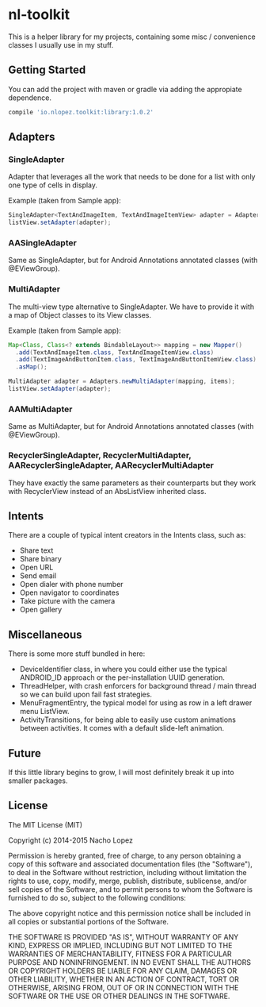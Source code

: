 nl-toolkit
==========

This is a helper library for my projects, containing some misc / convenience classes I usually use in my stuff.

Getting Started
---------------

You can add the project with maven or gradle via adding the appropiate dependence.

```groovy
compile 'io.nlopez.toolkit:library:1.0.2'
```

Adapters
--------

### SingleAdapter

Adapter that leverages all the work that needs to be done for a list with only one type of cells in display.

Example (taken from Sample app):

```java
SingleAdapter<TextAndImageItem, TextAndImageItemView> adapter = Adapters.newSingleAdapter(TextAndImageItemView.class, items);
listView.setAdapter(adapter);
```

### AASingleAdapter

Same as SingleAdapter, but for Android Annotations annotated classes (with @EViewGroup).

### MultiAdapter

The multi-view type alternative to SingleAdapter. We have to provide it with a map of Object classes to its View classes.

Example (taken from Sample app):

```java
Map<Class, Class<? extends BindableLayout>> mapping = new Mapper()
  .add(TextAndImageItem.class, TextAndImageItemView.class)
  .add(TextImageAndButtonItem.class, TextImageAndButtonItemView.class)
  .asMap();

MultiAdapter adapter = Adapters.newMultiAdapter(mapping, items);
listView.setAdapter(adapter);
```

### AAMultiAdapter

Same as MultiAdapter, but for Android Annotations annotated classes (with @EViewGroup).

### RecyclerSingleAdapter, RecyclerMultiAdapter, AARecyclerSingleAdapter, AARecyclerMultiAdapter

They have exactly the same parameters as their counterparts but they work with RecyclerView instead of an AbsListView inherited class.

Intents
-------

There are a couple of typical intent creators in the Intents class, such as:

* Share text
* Share binary
* Open URL
* Send email
* Open dialer with phone number
* Open navigator to coordinates
* Take picture with the camera
* Open gallery

Miscellaneous
-------------

There is some more stuff bundled in here:

* DeviceIdentifier class, in where you could either use the typical ANDROID_ID approach or the per-installation UUID generation.
* ThreadHelper, with crash enforcers for background thread / main thread so we can build upon fail fast strategies.
* MenuFragmentEntry, the typical model for using as row in a left drawer menu ListView.
* ActivityTransitions, for being able to easily use custom animations between activities. It comes with a default slide-left animation.

Future
------

If this little library begins to grow, I will most definitely break it up into smaller packages.

License
-------

The MIT License (MIT)

Copyright (c) 2014-2015 Nacho Lopez

Permission is hereby granted, free of charge, to any person obtaining a copy
of this software and associated documentation files (the "Software"), to deal
in the Software without restriction, including without limitation the rights
to use, copy, modify, merge, publish, distribute, sublicense, and/or sell
copies of the Software, and to permit persons to whom the Software is
furnished to do so, subject to the following conditions:

The above copyright notice and this permission notice shall be included in
all copies or substantial portions of the Software.

THE SOFTWARE IS PROVIDED "AS IS", WITHOUT WARRANTY OF ANY KIND, EXPRESS OR
IMPLIED, INCLUDING BUT NOT LIMITED TO THE WARRANTIES OF MERCHANTABILITY,
FITNESS FOR A PARTICULAR PURPOSE AND NONINFRINGEMENT. IN NO EVENT SHALL THE
AUTHORS OR COPYRIGHT HOLDERS BE LIABLE FOR ANY CLAIM, DAMAGES OR OTHER
LIABILITY, WHETHER IN AN ACTION OF CONTRACT, TORT OR OTHERWISE, ARISING FROM,
OUT OF OR IN CONNECTION WITH THE SOFTWARE OR THE USE OR OTHER DEALINGS IN
THE SOFTWARE.
